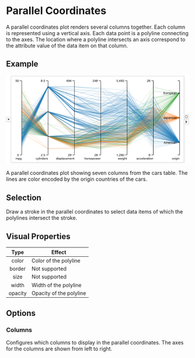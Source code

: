 # Parallel Coordinates

A parallel coordinates plot renders several columns together.
Each column is represented using a vertical axis.
Each data point is a polyline connecting to the axes.
The location where a polyline intersects an axis correspond to the attribute value of the data item on that column.

## Example
![parallel coordinates](./parallel-coordinates.png)

A parallel coordinates plot showing seven columns from the cars table.
The lines are color encoded by the origin countries of the cars.

## Selection
Draw a stroke in the parallel coordinates to select data items of which the polylines intersect the stroke.

## Visual Properties
| Type | Effect |
|:----:| ------ |
| color | Color of the polyline |
| border | Not supported |
| size | Not supported |
| width | Width of the polyline |
| opacity | Opacity of the polyline |

## Options
### Columns
Configures which columns to display in the parallel coordinates.
The axes for the columns are shown from left to right.
